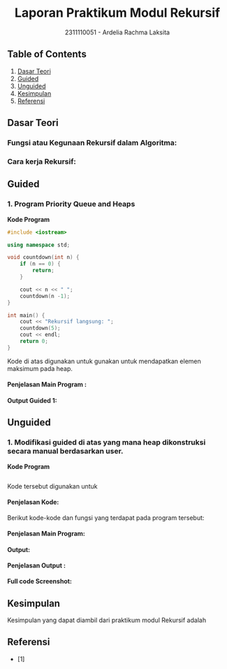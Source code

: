 
# <h1 align="center">Laporan Praktikum Modul Rekursif</h1>
<p align="center">2311110051 - Ardelia Rachma Laksita</p>

## Table of Contents
1. [Dasar Teori](#dasar-teori)
2. [Guided](#guided)
3. [Unguided](#unguided)
4. [Kesimpulan](#kesimpulan)
5. [Referensi](#referensi)

## Dasar Teori


### Fungsi atau Kegunaan Rekursif dalam Algoritma:


### Cara kerja Rekursif:


## Guided 

### 1. Program Priority Queue and Heaps
**Kode Program**
```C++
#include <iostream>

using namespace std;

void countdown(int n) {
    if (n == 0) {
        return;
    }

    cout << n << " ";
    countdown(n -1);
}

int main() {
    cout << "Rekursif langsung: ";
    countdown(5);
    cout << endl;
    return 0;
}

```
Kode di atas digunakan untuk gunakan untuk mendapatkan elemen maksimum pada heap.


#### Penjelasan Main Program :


#### Output Guided 1:


## Unguided 

### 1. Modifikasi guided di atas yang mana heap dikonstruksi secara manual berdasarkan user.
**Kode Program**
```C++

```

Kode tersebut digunakan untuk 

#### Penjelasan Kode:
Berikut kode-kode dan fungsi yang terdapat pada program tersebut:


#### Penjelasan Main Program:


#### Output:


**Penjelasan Output :**


#### Full code Screenshot:



## Kesimpulan
Kesimpulan yang dapat diambil dari praktikum modul Rekursif adalah 

## Referensi
- [1] 
